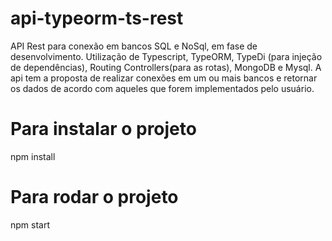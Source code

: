 # api-typeorm-ts-rest
API Rest para conexão em bancos SQL e NoSql, em fase de desenvolvimento.
Utilização de Typescript, TypeORM, TypeDi (para injeção de dependências), Routing Controllers(para as rotas), MongoDB e Mysql.
A api tem a proposta de realizar conexões em um ou mais bancos e retornar os dados de acordo com aqueles que forem implementados pelo usuário.

# Para instalar o projeto

npm install

# Para rodar o projeto

npm start


